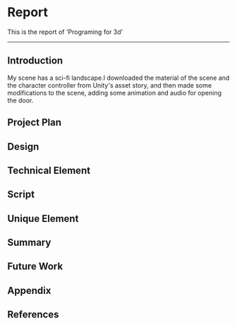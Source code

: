 # Report

This is the report of 'Programing for 3d'

---
## Introduction
My scene has a sci-fi landscape.I downloaded the material of the scene and the character controller from Unity's asset story, and then made some modifications to the scene, adding some animation and audio for opening the door.
## Project Plan
## Design
## Technical Element
## Script
## Unique Element
## Summary
## Future Work
## Appendix
## References
